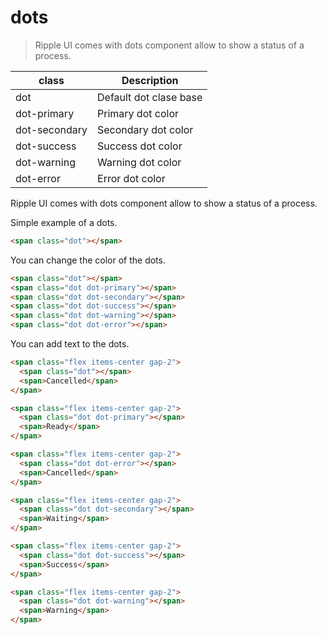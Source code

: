 # dots

> Ripple UI comes with dots component allow to show a status of a process.

| class         | Description            |
| ------------- | ---------------------- |
| dot           | Default dot clase base |
| dot-primary   | Primary dot color      |
| dot-secondary | Secondary dot color    |
| dot-success   | Success dot color      |
| dot-warning   | Warning dot color      |
| dot-error     | Error dot color        |

Ripple UI comes with dots component allow to show a status of a process.

Simple example of a dots.

```html
<span class="dot"></span>
```

You can change the color of the dots.

```html
<span class="dot"></span>
<span class="dot dot-primary"></span>
<span class="dot dot-secondary"></span>
<span class="dot dot-success"></span>
<span class="dot dot-warning"></span>
<span class="dot dot-error"></span>
```

You can add text to the dots.

```html
<span class="flex items-center gap-2">
  <span class="dot"></span>
  <span>Cancelled</span>
</span>

<span class="flex items-center gap-2">
  <span class="dot dot-primary"></span>
  <span>Ready</span>
</span>

<span class="flex items-center gap-2">
  <span class="dot dot-error"></span>
  <span>Cancelled</span>
</span>

<span class="flex items-center gap-2">
  <span class="dot dot-secondary"></span>
  <span>Waiting</span>
</span>

<span class="flex items-center gap-2">
  <span class="dot dot-success"></span>
  <span>Success</span>
</span>

<span class="flex items-center gap-2">
  <span class="dot dot-warning"></span>
  <span>Warning</span>
</span>
```
